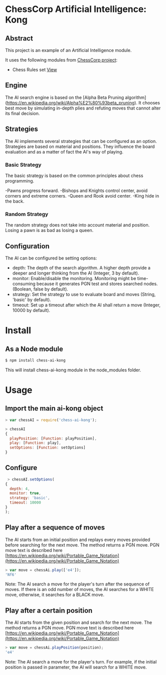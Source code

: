 # ChessCorp Artificial Intelligence: Kong

## Abstract 

This project is an example of an Artificial Intelligence module.

It uses the following modules from [ChessCorp project](http://github.com/ChessCorp):

* Chess Rules set [View](http://github.com/ChessCorp/chess-rules)

## Engine

The AI search engine is based on the [Alpha Beta Pruning algorithm] (https://en.wikipedia.org/wiki/Alpha%E2%80%93beta_pruning). It chooses best move by simulating in-depth plies and refuting moves that cannot alter its final decision.

## Strategies

The AI implements several strategies that can be configured as an option. Strategies are based on material and positions. They influence the board evaluation and as a matter of fact the AI's way of playing.

### Basic Strategy

The basic strategy is based on the common principles about chess programming. 

-Pawns progress forward.
-Bishops and Knights control center, avoid corners and extreme corners.
-Queen and Rook avoid center.
-King hide in the back.

### Random Strategy

The random strategy does not take into account material and position. Losing a pawn is as bad as losing a queen.


## Configuration

The AI can be configured be setting options:

- depth: The depth of the search algorithm. A higher depth provide a deeper and longer thinking from the AI (Integer, 3 by default).
- monitor: Enable/disable the monitoring. Monitoring might be time-consuming because it generates PGN test and stores searched nodes. (Boolean, false by default).
- strategy: Set the strategy to use to evaluate board and moves (String, 'basic' by default).
- timeout: Set up a timeout after which the AI shall return a move (Integer, 10000 by default).


# Install

## As a Node module

```sh
$ npm install chess-ai-kong
```

This will install chess-ai-kong module in the node_modules folder.


# Usage

## Import the main ai-kong object

```js
> var chessAI = require('chess-ai-kong');

> chessAI
{ 
  playPosition: [Function: playPosition],
  play: [Function: play],
  setOptions: [Function: setOptions]
}
```

## Configure

```js
 > chessAI.setOptions(
{
  depth: 4,
  monitor: true,
  strategy: 'basic',
  timeout: 10000
}
);
```

## Play after a sequence of moves

The AI starts from an initial position and replays every moves provided before searching for the next move. The method returns a PGN move.
PGN move text is described here [https://en.wikipedia.org/wiki/Portable_Game_Notation](https://en.wikipedia.org/wiki/Portable_Game_Notation)

```js
> var move = chessAi.play(['e4']);
'Nf6'
```
Note: The AI search a move for the player's turn after the sequence of moves. If there is an odd number of moves, the AI searches for a WHITE move, otherwise, it searches for a BLACK move.

## Play after a certain position

The AI starts from the given position and search for the next move. The method returns a PGN move.
PGN move text is described here [https://en.wikipedia.org/wiki/Portable_Game_Notation](https://en.wikipedia.org/wiki/Portable_Game_Notation)

```js
> var move = chessAi.playPosition(position);
'e4'
```

Note: The AI search a move for the player's turn. For example, if the initial position is passed in parameter, the AI will search for a WHITE move.
